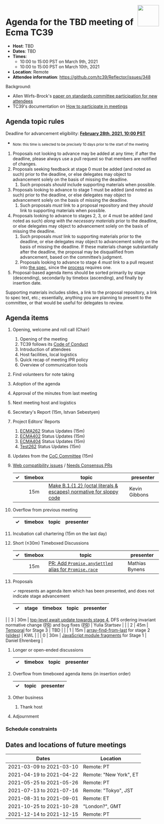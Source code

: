 
<img src="../images/Ecma_RVB-003.jpg" align="right" height="70" alt="" />

# Agenda for the TBD meeting of Ecma TC39

- **Host**: TBD
- **Dates**: TBD
- **Times**:
  - 10:00 to 15:00 PST on March 9th, 2021
  - 10:00 to 15:00 PST on March 10th, 2021
- **Location**: Remote
- **Attendee information**: https://github.com/tc39/Reflector/issues/348

Background:
- Allen Wirfs-Brock's [paper on standards committee participation for new attendees](http://wirfs-brock.com/allen/files/papers/standpats-asianplop2016.pdf)
- TC39's documentation on [How to participate in meetings](https://github.com/tc39/how-we-work/blob/master/how-to-participate-in-meetings.md)

## Agenda topic rules

Deadline for advancement eligibility: [**February 28th, 2021, 10:00 PST**](https://www.timeanddate.com/countdown/generic?p0=1440&iso=20210228T09&msg=TC39%20Submission%20%20%20%20%20deadline)
  - <sub>Note: this time is selected to be precisely 10 days prior to the start of the meeting</sub>

1. Proposals not looking to advance may be added at any time; if after the deadline, please always use a pull request so that members are notified of changes.
1. Proposals seeking feedback at stage 0 must be added (and noted as such) prior to the deadline, or else delegates may object to advancement solely on the basis of missing the deadline.
    1. Such proposals *should* include supporting materials when possible.
1. Proposals looking to advance to stage 1 must be added (and noted as such) prior to the deadline, or else delegates may object to advancement solely on the basis of missing the deadline.
    1. Such proposals *must* link to a proposal repository and they *should* link to supporting materials when possible.
1. Proposals looking to advance to stages 2, 3, or 4 must be added (and noted as such) *along with the necessary materials* prior to the deadline, or else delegates may object to advancement solely on the basis of missing the deadline.
    1. Such proposals *must* link to supporting materials prior to the deadline, or else delegates may object to advancement solely on the basis of missing the deadline. If these materials change substantially after the deadline, the proposal may be disqualified from advancement, based on the committee’s judgment.
    1. Proposals looking to advance to stage 4 *must* link to a pull request into [the spec](https://github.com/tc39/ecma262), since the [process](https://tc39.github.io/process-document/) requires one.
1. Proposal-based agenda items should be sorted primarily by stage (descending), secondarily by timebox (ascending), and finally by insertion date.

Supporting materials includes slides, a link to the proposal repository, a link to spec text, etc.; essentially, anything you are planning to present to the committee, or that would be useful for delegates to review.

## Agenda items

1. Opening, welcome and roll call (Chair)
    1. Opening of the meeting
    1. TC39 follows its [Code of Conduct](https://tc39.github.io/code-of-conduct/)
    1. Introduction of attendees
    1. Host facilities, local logistics
    1. Quick recap of meeting IPR policy
    1. Overview of communication tools
1. Find volunteers for note taking
1. Adoption of the agenda
1. Approval of the minutes from last meeting
1. Next meeting host and logistics
1. Secretary's Report (15m, Istvan Sebestyen)
1. Project Editors’ Reports
    1. [ECMA262](https://github.com/tc39/ecma262) Status Updates (15m)
    1. [ECMA402](https://github.com/tc39/ecma402) Status Updates (15m)
    1. [ECMA404](https://www.ecma-international.org/publications/standards/Ecma-404.htm) Status Updates (15m)
    1. [Test262](https://github.com/tc39/test262) Status Updates (15m)
1. Updates from the [CoC Committee](https://tc39.es/code-of-conduct/#code-of-conduct-committee) (15m)
1. [Web compatibility issues](https://github.com/tc39/ecma262/issues?utf8=✓&q=is%3Aopen+label%3A%22web+reality%22+is%3Aissue) / [Needs Consensus PRs](https://github.com/tc39/ecma262/pulls?q=is%3Apr+is%3Aopen+label%3A%22needs+consensus%22)

    | ✓ | timebox | topic | presenter |
    |:-:|:-------:|-------|-----------|
    |   | 15m     | [Make B.1.{1,2} (octal literals & escapes) normative for sloppy code](https://github.com/tc39/ecma262/pull/1867) | Kevin Gibbons |

1. Overflow from previous meeting

    | ✓ | timebox | topic | presenter |
    |:-:|:-------:|-------|-----------|

1. Incubation call chartering (15m on the last day)

1. Short (&le;30m) Timeboxed Discussions

    | ✓ | timebox | topic | presenter |
    |:-:|:-------:|-------|-----------|
    |   | 15m     | [PR: Add `Promise.anySettled` alias for `Promise.race`](https://github.com/tc39/ecma262/pull/2226) | Mathias Bynens |

1. Proposals

    ✓ represents an agenda item which has been presented, and does not indicate stage advancement

    | ✓ | stage | timebox | topic | presenter |
    |:-:|:-----:|:-------:|-------|-----------|
|   | 3     | 30m     | [top-level await update towards stage 4](https://github.com/tc39/proposal-top-level-await), DFS ordering invariant normative change ([PR](https://github.com/tc39/proposal-top-level-await/pull/159)) and bug fixes ([PR](https://github.com/tc39/proposal-top-level-await/pull/161)) | Yulia Startsev |
    |   | 2     | 45m     | [Temporal](https://github.com/tc39/proposal-temporal) for Stage 3 | TBD |
    |   | 1     | 15m     | [array-find-from-last](https://github.com/tc39-transfer/proposal-array-find-from-last) for stage 2 ([slides](https://drive.google.com/file/d/1rhER8TZ5GsHDzl8nLvo8qSIQCUXPw3AQ/view?usp=sharing)) | KWL |
    |   | 0     | 30m     | [JavaScript module fragments](https://github.com/littledan/proposal-module-fragments) for Stage 1 | Daniel Ehrenberg |

1. Longer or open-ended discussions

    | ✓ | timebox | topic | presenter |
    |:-:|:-------:|-------|-----------|

1. Overflow from timeboxed agenda items (in insertion order)

    | ✓ | topic | presenter |
    |:-:|-------|-----------|

1. Other business
    1. Thank host
1. Adjournment

### Schedule constraints

## Dates and locations of future meetings

| Dates                    | Location                       |
|--------------------------|--------------------------------|
| 2021-03-09 to 2021-03-10 | Remote: PT                     |
| 2021-04-19 to 2021-04-22 | Remote: "New York", ET         |
| 2021-05-25 to 2021-05-26 | Remote: PT                     |
| 2021-07-13 to 2021-07-16 | Remote: "Tokyo", JST           |
| 2021-08-31 to 2021-09-01 | Remote: ET                     |
| 2021-10-25 to 2021-10-28 | "London?", GMT                 |
| 2021-12-14 to 2021-12-15 | Remote: PT                     |
